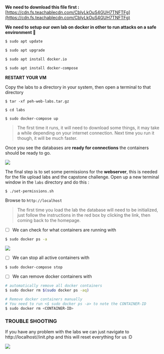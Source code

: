 
**We need to download this file first :** [https://cdn.fs.teachablecdn.com/CbIyLkOuS4GUH7TNFTFg](https://cdn.fs.teachablecdn.com/CbIyLkOuS4GUH7TNFTFg)


**We need to setup our own lab on docker in other to run attacks on a safe environment 🤟**

```bash
$ sudo apt update

$ sudo apt upgrade

$ sudo apt install docker.io

$ sudo apt install docker-compose
```

**RESTART YOUR VM**

Copy the labs to a directory in your system, then open a terminal to that directory

```shell
$ tar -xf peh-web-labs.tar.gz

$ cd labs

$ sudo docker-compose up
```


> The first time it runs, it will need to download some things, it may take a while depending on your internet connection. Next time you run it though, it will be much faster.

Once you see the databases are **ready for connections** the containers should be ready to go.


![](https://cdn.fs.teachablecdn.com/ADNupMnWyR7kCWRvm76Laz/https://cdn.filestackcontent.com/rnRf7tsRG2F9tOIVpKEL)



The final step is to set some permissions for the **webserver**, this is needed for the file upload labs and the capstone challenge. Open up a new terminal window in the `labs` directory and do this :


```shell
$ ./set-permissions.sh
```

Browse to `http://localhost`


> The first time you load the lab the database will need to be initialized, just follow the instructions in the red box by clicking the link, then coming back to the homepage.



- [ ] We can check for what containers are running with

```bash
$ sudo docker ps -a
```


![](https://i.imgur.com/iBE156c.png)


- [ ] We can stop all active containers with

```bash
$ sudo docker-compose stop
```

- [ ] We can remove docker containers with 

```bash
# automatically remove all docker containers
$ sudo docker rm $(sudo docker ps -aq)

# Remove docker containers manually
# You need to run <$ sudo docker ps -a> to note the CONTAINER-ID
$ sudo docker rm <CONTAINER-ID>
```


### **TROUBLE SHOOTING**

If you have any problem with the labs we can just navigate to http://localhost//init.php and this will reset everything for us :D


![](https://i.imgur.com/RbGM227.png)
